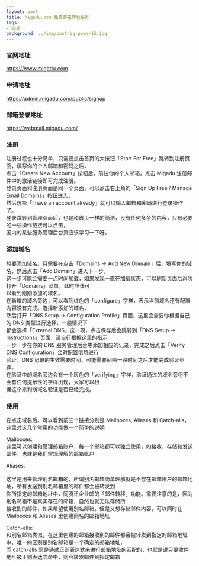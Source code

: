```yaml
---
layout: post
title: Migadu.com 免费邮箱转发服务
tags:
- 邮箱
background: ../img/post-bg-poem-15.jpg
---
```


### 官网地址
https://www.migadu.com

### 申请地址
https://admin.migadu.com/public/signup

### 邮箱登录地址
https://webmail.migadu.com/

### 注册
注册过程也十分简单，只需要点击首页的大按钮「Start For Free」跳转到注册页面，填写你的个人邮箱和密码之后，<br>
点击「Create New Account」按钮后，前往你的个人邮箱，点击 Migadu 注册邮件中的激活链接即可完成注册。<br>
登录页面和注册页面是同一个页面，可以点击右上角的「Sign Up Free / Manage Email Domains」按钮进入，<br>
然后选择「I have an account already」就可以输入邮箱和密码进行登录操作了。<br>
登录跳转到管理页面后，也是和首页一样的简洁，没有任何多余的内容，只有必要的一些操作链接可以点击，<br>
国内的某些服务管理后台真应该学习一下呀。

### 添加域名
想要添加域名，只需要在点击「Domains → Add New Domain」后，填写你的域名，然后点击「Add Domain」进入下一步，<br>
这一步可能会需要一点时间加载，如果发现一直在加载状态，可以刷新页面后再次打开「Domains」菜单，此时应该可<br>
以看到刚刚添加的域名。<br>
在新增的域名旁边，可以看到红色的「configure」字样，表示当前域名还有配置内容没有完成。选择新添加的域名，<br>
然后打开「DNS Setup → Configuration Profile」页面，这里会需要你根据自己的 DNS 类型进行选择，一般情况下<br>
都会选择「External DNS」这一项，点击保存后会跳转到「DNS Setup → Instructions」页面，请自行根据这里的指示<br>
一步一步在你的 DNS 服务管理后台中添加相应的记录，完成之后点击「Verify DNS Configuration」会对配置信息进行<br>
验证，DNS 记录的生效需要时间，可能需要间隔一段时间之后才能完成验证步骤。<br>
在验证中的域名旁边会有一个灰色的「verifying」字样，验证通过的域名旁将不会有任何提示性的字样出现，大家可以根<br>
据这个来判断域名验证是否已经完成。

### 使用<br>
在点击域名后，可以看到前三个链接分别是 Mailboxes, Aliases 和 Catch-alls，这里对这几个常用的功能做一个简单的说明<br>

Mailboxes: <br>
这里可以创建和管理邮箱账户，每一个邮箱都可以独立使用，如接收、存储和发送邮件，也就是我们常规理解的邮箱账户<br>

Aliases: <br>
<br>这里是用来管理别名邮箱的，所谓别名邮箱简单理解就是不存在邮箱账户的邮箱地址，所有发送到别名邮箱里的邮件都会被转发到<br>
你所指定的邮箱地址中，同腾讯企业邮的「邮件转移」功能。需要注意的是，因为别名邮箱不是真实存在的邮箱，自然也就无法存储所<br>
接收到的邮件，如果希望使用别名邮箱，但是又想存储邮件内容，可以同时在 Mailboxes 和 Aliases 里创建同名的邮箱地址<br>

Catch-alls: <br>
和别名邮箱类似，在这里创建的邮箱接收到的邮件都会被转发到指定的邮箱地址中，唯一的区别是别名邮箱是一个确定的邮箱地址，<br>
而 catch-alls 里是通过正则表达式来进行邮箱地址的匹配的，也就是说只要收件地址被正则表达式命中，则会转发邮件到指定邮箱<br>
